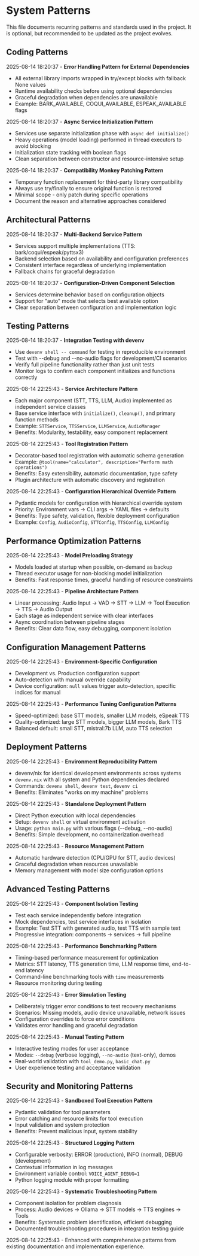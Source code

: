 # System Patterns

This file documents recurring patterns and standards used in the project.
It is optional, but recommended to be updated as the project evolves.

## Coding Patterns

2025-08-14 18:20:37 - **Error Handling Pattern for External Dependencies**
- All external library imports wrapped in try/except blocks with fallback None values
- Runtime availability checks before using optional dependencies
- Graceful degradation when dependencies are unavailable
- Example: BARK_AVAILABLE, COQUI_AVAILABLE, ESPEAK_AVAILABLE flags

2025-08-14 18:20:37 - **Async Service Initialization Pattern**
- Services use separate initialization phase with `async def initialize()`
- Heavy operations (model loading) performed in thread executors to avoid blocking
- Initialization state tracking with boolean flags
- Clean separation between constructor and resource-intensive setup

2025-08-14 18:20:37 - **Compatibility Monkey Patching Pattern**
- Temporary function replacement for third-party library compatibility
- Always use try/finally to ensure original function is restored
- Minimal scope - only patch during specific operations
- Document the reason and alternative approaches considered

## Architectural Patterns

2025-08-14 18:20:37 - **Multi-Backend Service Pattern**
- Services support multiple implementations (TTS: bark/coqui/espeak/pyttsx3)
- Backend selection based on availability and configuration preferences
- Consistent interface regardless of underlying implementation
- Fallback chains for graceful degradation

2025-08-14 18:20:37 - **Configuration-Driven Component Selection**
- Services determine behavior based on configuration objects
- Support for "auto" mode that selects best available option
- Clear separation between configuration and implementation logic

## Testing Patterns

2025-08-14 18:20:37 - **Integration Testing with devenv**
- Use `devenv shell -- command` for testing in reproducible environment
- Test with --debug and --no-audio flags for development/CI scenarios
- Verify full pipeline functionality rather than just unit tests
- Monitor logs to confirm each component initializes and functions correctly

2025-08-14 22:25:43 - **Service Architecture Pattern**
- Each major component (STT, TTS, LLM, Audio) implemented as independent service classes
- Base service interface with `initialize()`, `cleanup()`, and primary function methods
- Example: `STTService`, `TTSService`, `LLMService`, `AudioManager`
- Benefits: Modularity, testability, easy component replacement

2025-08-14 22:25:43 - **Tool Registration Pattern**
- Decorator-based tool registration with automatic schema generation
- Example: `@tool(name="calculator", description="Perform math operations")`
- Benefits: Easy extensibility, automatic documentation, type safety
- Plugin architecture with automatic discovery and registration

2025-08-14 22:25:43 - **Configuration Hierarchical Override Pattern**
- Pydantic models for configuration with hierarchical override system
- Priority: Environment vars → CLI args → YAML files → defaults
- Benefits: Type safety, validation, flexible deployment configuration
- Example: `Config`, `AudioConfig`, `STTConfig`, `TTSConfig`, `LLMConfig`

## Performance Optimization Patterns

2025-08-14 22:25:43 - **Model Preloading Strategy**
- Models loaded at startup when possible, on-demand as backup
- Thread executor usage for non-blocking model initialization
- Benefits: Fast response times, graceful handling of resource constraints

2025-08-14 22:25:43 - **Pipeline Architecture Pattern**
- Linear processing: Audio Input → VAD → STT → LLM → Tool Execution → TTS → Audio Output
- Each stage as independent service with clear interfaces
- Async coordination between pipeline stages
- Benefits: Clear data flow, easy debugging, component isolation

## Configuration Management Patterns

2025-08-14 22:25:43 - **Environment-Specific Configuration**
- Development vs. Production configuration support
- Auto-detection with manual override capability
- Device configuration: `null` values trigger auto-detection, specific indices for manual

2025-08-14 22:25:43 - **Performance Tuning Configuration Patterns**
- Speed-optimized: base STT models, smaller LLM models, eSpeak TTS
- Quality-optimized: large STT models, bigger LLM models, Bark TTS
- Balanced default: small STT, mistral:7b LLM, auto TTS selection

## Deployment Patterns

2025-08-14 22:25:43 - **Environment Reproducibility Pattern**
- devenv/nix for identical development environments across systems
- `devenv.nix` with all system and Python dependencies declared
- Commands: `devenv shell`, `devenv test`, `devenv ci`
- Benefits: Eliminates "works on my machine" problems

2025-08-14 22:25:43 - **Standalone Deployment Pattern**
- Direct Python execution with local dependencies
- Setup: `devenv shell` or virtual environment activation
- Usage: `python main.py` with various flags (--debug, --no-audio)
- Benefits: Simple development, no containerization overhead

2025-08-14 22:25:43 - **Resource Management Pattern**
- Automatic hardware detection (CPU/GPU for STT, audio devices)
- Graceful degradation when resources unavailable
- Memory management with model size configuration options

## Advanced Testing Patterns

2025-08-14 22:25:43 - **Component Isolation Testing**
- Test each service independently before integration
- Mock dependencies, test service interfaces in isolation
- Example: Test STT with generated audio, test TTS with sample text
- Progressive integration: components → services → full pipeline

2025-08-14 22:25:43 - **Performance Benchmarking Pattern**
- Timing-based performance measurement for optimization
- Metrics: STT latency, TTS generation time, LLM response time, end-to-end latency
- Command-line benchmarking tools with `time` measurements
- Resource monitoring during testing

2025-08-14 22:25:43 - **Error Simulation Testing**
- Deliberately trigger error conditions to test recovery mechanisms
- Scenarios: Missing models, audio device unavailable, network issues
- Configuration overrides to force error conditions
- Validates error handling and graceful degradation

2025-08-14 22:25:43 - **Manual Testing Pattern**
- Interactive testing modes for user acceptance
- Modes: `--debug` (verbose logging), `--no-audio` (text-only), demos
- Real-world validation with `tool_demo.py`, `basic_chat.py`
- User experience testing and acceptance validation

## Security and Monitoring Patterns

2025-08-14 22:25:43 - **Sandboxed Tool Execution Pattern**
- Pydantic validation for tool parameters
- Error catching and resource limits for tool execution
- Input validation and system protection
- Benefits: Prevent malicious input, system stability

2025-08-14 22:25:43 - **Structured Logging Pattern**
- Configurable verbosity: ERROR (production), INFO (normal), DEBUG (development)
- Contextual information in log messages
- Environment variable control: `VOICE_AGENT_DEBUG=1`
- Python logging module with proper formatting

2025-08-14 22:25:43 - **Systematic Troubleshooting Pattern**
- Component isolation for problem diagnosis
- Process: Audio devices → Ollama → STT models → TTS engines → Tools
- Benefits: Systematic problem identification, efficient debugging
- Documented troubleshooting procedures in integration testing guide

2025-08-14 22:25:43 - Enhanced with comprehensive patterns from existing documentation and implementation experience.